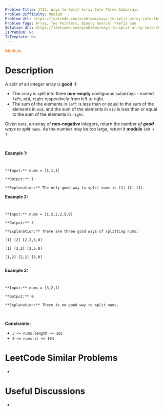 ```yaml
---
Problem Title: 1712. Ways to Split Array Into Three Subarrays
Problem Difficulty: Medium
Problem Url: https://leetcode.com/problems/ways-to-split-array-into-three-subarrays/
Problem Tags: Array, Two Pointers, Binary Search, Prefix Sum
Solution Url: https://leetcode.com/problems/ways-to-split-array-into-three-subarrays/solution/
IsPremium: No
IsTemplate: No
---
```


<span style="color: rgb(239, 108, 0);">Medium</span>

# Description

A split of an integer array is **good** if:


* The array is split into three **non-empty** contiguous subarrays - named `left`, `mid`, `right` respectively from left to right.
* The sum of the elements in `left` is less than or equal to the sum of the elements in `mid`, and the sum of the elements in `mid` is less than or equal to the sum of the elements in `right`.


Given `nums`, an array of **non-negative** integers, return *the number of **good** ways to split* `nums`. As the number may be too large, return it **modulo** `109 + 7`.


 


**Example 1:**



```

**Input:** nums = [1,1,1]
**Output:** 1
**Explanation:** The only good way to split nums is [1] [1] [1].
```

**Example 2:**



```

**Input:** nums = [1,2,2,2,5,0]
**Output:** 3
**Explanation:** There are three good ways of splitting nums:
[1] [2] [2,2,5,0]
[1] [2,2] [2,5,0]
[1,2] [2,2] [5,0]

```

**Example 3:**



```

**Input:** nums = [3,2,1]
**Output:** 0
**Explanation:** There is no good way to split nums.
```

 


**Constraints:**


* `3 <= nums.length <= 105`
* `0 <= nums[i] <= 104`


# LeetCode Similar Problems

- []()

# Useful Discussions

- []()
